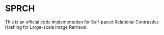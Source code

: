 # SPRCH
This is an official code implementation for Self-paced Relational Contrastive Hashing for Large-scale Image Retrieval.
